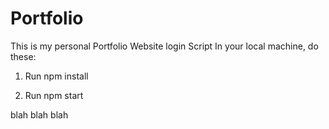 # Portfolio
This is my personal Portfolio Website login Script
In your local machine, do these:
1. Run npm install

2. Run npm start

blah blah blah
